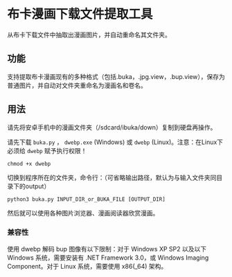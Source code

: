 布卡漫画下载文件提取工具
====================
从布卡下载文件中抽取出漫画图片，并自动重命名其文件夹。

## 功能
支持提取布卡漫画现有的多种格式（包括.buka，.jpg.view，.bup.view），保存为普通图片，并自动对文件夹重命名为漫画名和卷名。

## 用法
请先将安卓手机中的漫画文件夹（/sdcard/ibuka/down）复制到硬盘再操作。

请先下载 `buka.py` ， `dwebp.exe` (Windows) 或 `dwebp` (Linux)。注意：在Linux下必须给 `dwebp` 赋予执行权限！

    chmod +x dwebp

切换到程序所在的文件夹，命令行：（可省略输出路径，默认为与输入文件夹同目录下的output）

    python3 buka.py INPUT_DIR_or_BUKA_FILE [OUTPUT_DIR]

然后就可以使用各种图片浏览器、漫画阅读器欣赏漫画。

### 兼容性
使用 dwebp 解码 bup 图像有以下限制：对于 Windows XP SP2 以及以下 Windows 系统，需要安装有 .NET Framework 3.0，或 Windows Imaging Component。对于 Linux 系统，需要使用 x86(_64) 架构。
